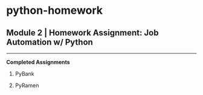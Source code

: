 # python-homework

## Module 2 | Homework Assignment: Job Automation w/ Python



---

**Completed Assignments**

1. PyBank

2. PyRamen

